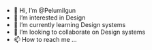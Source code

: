 - 👋 Hi, I’m @PelumiIgun
- 👀 I’m interested in Design
- 🌱 I’m currently learning Design systems
- 💞️ I’m looking to collaborate on Design systems
- 📫 How to reach me ...

<!---
PelumiIgun/PelumiIgun is a ✨ special ✨ repository because its `README.md` (this file) appears on your GitHub profile.
You can click the Preview link to take a look at your changes.
--->
